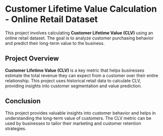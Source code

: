 # Customer Lifetime Value Calculation - Online Retail Dataset

This project involves calculating **Customer Lifetime Value (CLV)** using an online retail dataset. The goal is to analyze customer purchasing behavior and predict their long-term value to the business.

## Project Overview

**Customer Lifetime Value (CLV)** is a key metric that helps businesses estimate the total revenue they can expect from a customer over their entire relationship. This project uses historical retail data to calculate CLV, providing insights into customer segmentation and value prediction.

## Conclusion

This project provides valuable insights into customer behavior and helps in understanding the long-term value of customers. The CLV metric can be used by businesses to tailor their marketing and customer retention strategies.
